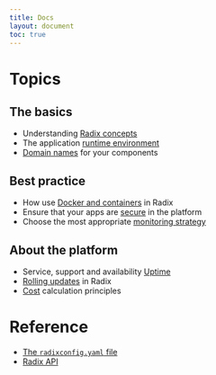 ```yaml
---
title: Docs
layout: document
toc: true
---
```


# Topics

## The basics

- Understanding [Radix concepts](docs/topic-concepts/)
- The application [runtime environment](docs/topic-runtime-env)
- [Domain names](docs/topic-domain-names) for your components

## Best practice

- How use [Docker and containers](docs/topic-docker/) in Radix
- Ensure that your apps are [secure](docs/topic-security/) in the platform
- Choose the most appropriate [monitoring strategy](docs/topic-monitoring/)

## About the platform

- Service, support and availability [Uptime](docs/topic-uptime/)
- [Rolling updates](docs/topic-rollingupdate/) in Radix
- [Cost](docs/topic-cost/) calculation principles

# Reference

- [The `radixconfig.yaml` file](docs/reference-radix-config/)
- [Radix API](docs/reference-radix-api/)

